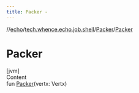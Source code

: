 ```yaml
---
title: Packer -
---
```

//[echo](../../index.md)/[tech.whence.echo.job.shell](../index.md)/[Packer](index.md)/[Packer](-packer.md)



# Packer  
[jvm]  
Content  
fun [Packer](-packer.md)(vertx: Vertx)  



